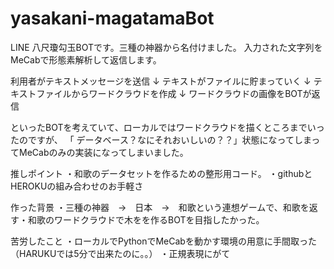 # yasakani-magatamaBot

LINE
八尺瓊勾玉BOTです。三種の神器から名付けました。
入力された文字列をMeCabで形態素解析して返信します。


利用者がテキストメッセージを送信
↓
テキストがファイルに貯まっていく
↓
テキストファイルからワードクラウドを作成
↓
ワードクラウドの画像をBOTが返信

といったBOTを考えていて、ローカルではワードクラウドを描くところまでいったのですが、
「   データベース？なにそれおいしいの？？」状態になってしまってMeCabのみの実装になってしまいました。




推しポイント
・和歌のデータセットを作るための整形用コード。
・githubとHEROKUの組み合わせのお手軽さ


作った背景
・三種の神器　→　日本　→　和歌という連想ゲームで、和歌を返す・和歌のワードクラウドで木をを作るBOTを目指したかった。



苦労したこと
・ローカルでPythonでMeCabを動かす環境の用意に手間取った（HARUKUでは5分で出来たのに。。）
・正規表現にがて





